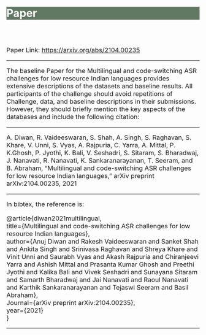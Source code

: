 <br>
<br>
<div class="widewrapper pagetitle">
  <div class="container" style="background-color:#617863">
    <h1 style="color:white;">Paper</h1>
  </div>
</div>
<br>
<br>
<p style="font-size:16.5px;">Paper Link: <a href='https://arxiv.org/abs/2104.00235'>https://arxiv.org/abs/2104.00235</a> </p>
<hr>
<p style="font-size:16.5px;">The baseline Paper for the Multilingual and code-switching ASR challenges for low resource Indian languages provides extensive descriptions of the datasets and baseline results. All participants of the challenge should avoid repetitions of Challenge, data, and baseline descriptions in their submissions. However, they should briefly mention the key aspects of the databases and include the following citation:</p>
<hr>
<p style="font-size:16.5px;">A.  Diwan,  R.  Vaideeswaran,  S.  Shah,  A.  Singh,  S.  Raghavan, S. Khare, V. Unni, S. Vyas, A. Rajpuria, C. Yarra, A. Mittal, P. K.Ghosh, P. Jyothi, K. Bali, V. Seshadri, S. Sitaram, S. Bharadwaj, J. Nanavati,  R. Nanavati,  K. Sankaranarayanan,  T. Seeram,  and B. Abraham, “Multilingual and code-switching ASR challenges for low resource Indian languages,” arXiv preprint arXiv:2104.00235, 2021</p>
<hr>
<p style="font-size:16.5px;">In bibtex, the reference is:</p>
<p style="font-size:16.5px;">@article{diwan2021multilingual,<br>
title={Multilingual and code-switching ASR challenges for low resource Indian languages},<br>
author={Anuj Diwan and Rakesh Vaideeswaran and Sanket Shah and Ankita Singh and Srinivasa Raghavan and Shreya Khare and Vinit Unni and Saurabh Vyas and Akash Rajpuria and Chiranjeevi Yarra and Ashish Mittal and Prasanta Kumar Ghosh and Preethi Jyothi and Kalika Bali and Vivek Seshadri and Sunayana Sitaram and Samarth Bharadwaj and Jai Nanavati and Raoul Nanavati and Karthik Sankaranarayanan and Tejaswi Seeram and Basil Abraham},<br>
Journal={arXiv preprint arXiv:2104.00235},<br>
year={2021}<br>
}
<hr>

